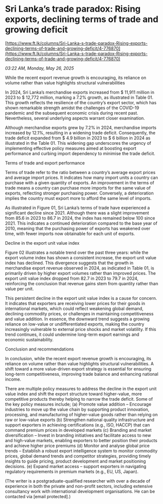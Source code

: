 # Sri Lanka’s trade paradox: Rising exports, declining terms of trade and growing deficit

[https://www.ft.lk/columns/Sri-Lanka-s-trade-paradox-Rising-exports-declining-terms-of-trade-and-growing-deficit/4-776870](https://www.ft.lk/columns/Sri-Lanka-s-trade-paradox-Rising-exports-declining-terms-of-trade-and-growing-deficit/4-776870)

*03:22 AM, Monday, May 26, 2025*

While the recent export revenue growth is encouraging, its reliance on volume rather than value highlights structural vulnerabilities

In 2024, Sri Lanka’s merchandise exports increased from $ 11,911 million in 2023 to $ 12,772 million, marking a 7.2% growth, as illustrated in Table 01. This growth reflects the resilience of the country’s export sector, which has shown remarkable strength amidst the challenges of the COVID-19 pandemic and the subsequent economic crisis during recent past. Nevertheless, several underlying aspects warrant closer examination.

Although merchandise exports grew by 7.2% in 2024, merchandise imports increased by 12.1%, resulting in a widening trade deficit. Consequently, the trade deficit expanded from $ 4.9 billion in 2023 to $ 6 billion in 2024 as illustrated in the Table 01. This widening gap underscores the urgency of implementing effective policy measures aimed at boosting export performance and curbing import dependency to minimise the trade deficit.

Terms of trade and export performance

Terms of trade refer to the ratio between a country’s average export prices and average import prices. It indicates how many import units a country can purchase with a given quantity of exports. An improvement in the terms of trade means a country can purchase more imports for the same value of exports, reflecting stronger purchasing power. Conversely, a deterioration implies the country must export more to afford the same level of imports.

As illustrated in Figure 01, Sri Lanka’s terms of trade have experienced a significant decline since 2021. Although there was a slight improvement from 85.6 in 2023 to 86.7 in 2024, the index has remained below 100 since 2021. This indicates a continued deterioration compared to the base year of 2010, meaning that the purchasing power of exports has weakened over time, with fewer imports now obtainable for each unit of exports.

Decline in the export unit value index

Figure 02 illustrates a notable trend over the past three years: while the export volume index has shown a consistent increase, the export unit value index has declined. This divergence suggests that the growth in merchandise export revenue observed in 2024, as indicated in Table 01, is primarily driven by higher export volumes rather than improved prices. The export unit value index dropped from 82.7 in 2023 to 79.7 in 2024, reinforcing the conclusion that revenue gains stem from quantity rather than value per unit.

This persistent decline in the export unit value index is a cause for concern. It indicates that exporters are receiving lower prices for their goods in international markets, which could reflect weakening global demand, declining commodity prices, or challenges in maintaining competitiveness and value addition. In essence, the downward trend suggests a growing reliance on low-value or undifferentiated exports, making the country increasingly vulnerable to external price shocks and market volatility. If this trend continues, it could undermine long-term export earnings and economic sustainability.

Conclusion and recommendations

In conclusion, while the recent export revenue growth is encouraging, its reliance on volume rather than value highlights structural vulnerabilities. A shift toward a more value-driven export strategy is essential for ensuring long-term competitiveness, improving trade balance and enhancing national income.

There are multiple policy measures to address the decline in the export unit value index and shift the export structure toward higher-value, more competitive products thereby helping to narrow the trade deficit. Some of the key policy measures include; (a) Promote value addition – Encourage industries to move up the value chain by supporting product innovation, processing, and manufacturing of higher-value goods rather than relying on raw or low-value exports (b) Strengthen national quality infrastructure and support exporters in achieving certifications (e.g., ISO, HACCP) that can command premium prices in developed markets (c) Branding and market diversification – Invest in branding initiatives and facilitate access to new and high-value markets, enabling exporters to better position their products and achieve higher price premiums (d) Monitor and analyse global price trends – Establish a robust export intelligence system to monitor commodity prices, global demand trends and competitor strategies, providing timely insights to guide pricing, product development and market positioning decisions. (e) Expand market access – support exporters in navigating regulatory requirements in premium markets (e.g., EU, US, Japan).

(The writer is a postgraduate-qualified researcher with over a decade of experience in both the private and non-profit sectors, including extensive consultancy work with international development organisations. He can be contacted via [email protected].)

